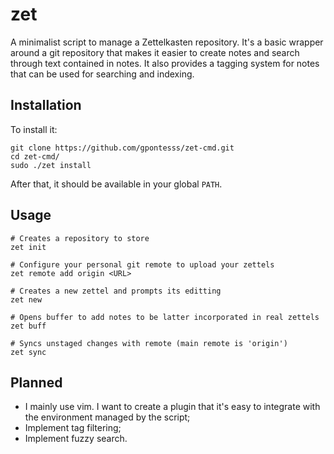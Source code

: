 # zet

A minimalist script to manage a Zettelkasten repository. It's a basic wrapper
around a git repository that makes it easier to create notes and search through
text contained in notes. It also provides a tagging system for notes that can be
used for searching and indexing.

## Installation

To install it:

```shell
git clone https://github.com/gpontesss/zet-cmd.git
cd zet-cmd/
sudo ./zet install
```

After that, it should be available in your global `PATH`.

## Usage

```shell
# Creates a repository to store 
zet init

# Configure your personal git remote to upload your zettels
zet remote add origin <URL>

# Creates a new zettel and prompts its editting
zet new

# Opens buffer to add notes to be latter incorporated in real zettels
zet buff

# Syncs unstaged changes with remote (main remote is 'origin')
zet sync
```

## Planned

+ I mainly use vim. I want to create a plugin that it's easy to integrate with
    the environment managed by the script;
+ Implement tag filtering;
+ Implement fuzzy search.
